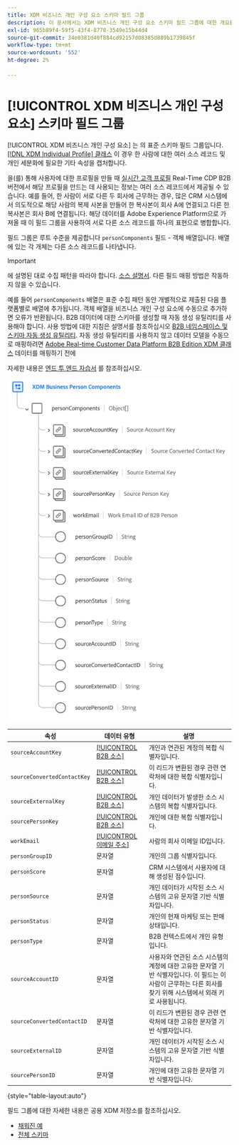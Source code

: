 ```yaml
---
title: XDM 비즈니스 개인 구성 요소 스키마 필드 그룹
description: 이 문서에서는 XDM 비즈니스 개인 구성 요소 스키마 필드 그룹에 대한 개요를 제공합니다.
exl-id: 965b89f4-59f5-43f4-8778-3549e15b44d4
source-git-commit: 34e0381d40f884cd92157d08385d889b1739845f
workflow-type: tm+mt
source-wordcount: '552'
ht-degree: 2%

---
```


# [!UICONTROL XDM 비즈니스 개인 구성 요소] 스키마 필드 그룹

[!UICONTROL XDM 비즈니스 개인 구성 요소] 는 의 표준 스키마 필드 그룹입니다. [[!DNL XDM Individual Profile] 클래스](../../classes/individual-profile.md) 이 경우 한 사람에 대한 여러 소스 레코드 및 개인 세분화에 필요한 기타 속성을 캡처합니다.

을(를) 통해 사용자에 대한 프로필을 만들 때 [실시간 고객 프로필](../../../profile/home.md) Real-Time CDP B2B 버전에서 해당 프로필을 만드는 데 사용되는 정보는 여러 소스 레코드에서 제공될 수 있습니다. 예를 들어, 한 사람이 서로 다른 두 회사에 근무하는 경우, 많은 CRM 시스템에서 의도적으로 해당 사람의 복제 사본을 만들어 한 복사본이 회사 A에 연결되고 다른 한 복사본은 회사 B에 연결됩니다. 해당 데이터를 Adobe Experience Platform으로 가져올 때 이 필드 그룹을 사용하여 서로 다른 소스 레코드를 하나의 표현으로 병합합니다.

필드 그룹은 루트 수준을 제공합니다 `personComponents` 필드 - 객체 배열입니다. 배열에 있는 각 개체는 다른 소스 레코드를 나타냅니다.

>[!IMPORTANT]
>
>에 설명된 대로 수집 패턴을 따라야 합니다. [소스 설명서](../../../rtcdp/sources/b2b.md). 다른 필드 매핑 방법은 작동하지 않을 수 있습니다.
>
>예를 들어 `personComponents` 배열은 표준 수집 패턴 동안 개별적으로 제출된 다음 플랫폼별로 배열에 추가됩니다. 객체 배열을 비즈니스 개인 구성 요소에 수동으로 추가하면 오류가 반환됩니다.
>B2B 데이터에 대한 스키마를 생성할 때 자동 생성 유틸리티를 사용해야 합니다. 사용 방법에 대한 지침은 설명서를 참조하십시오 [B2B 네임스페이스 및 스키마 자동 생성 유틸리티](../../../sources/connectors/adobe-applications/marketo/marketo-namespaces.md). 자동 생성 유틸리티를 사용하지 않고 데이터 모델을 수동으로 매핑하려면 [Adobe Real-time Customer Data Platform B2B Edition XDM 클래스](../../../rtcdp/schemas/b2b.md) 데이터를 매핑하기 전에
>
>자세한 내용은 [엔드 투 엔드 자습서](../../../rtcdp/b2b-tutorial.md) 를 참조하십시오.

![](../../images/field-groups/business-person-components.png)

| 속성 | 데이터 유형 | 설명 |
| --- | --- | --- |
| `sourceAccountKey` | [[!UICONTROL B2B 소스]](../../data-types/b2b-source.md) | 개인과 연관된 계정의 복합 식별자입니다. |
| `sourceConvertedContactKey` | [[!UICONTROL B2B 소스]](../../data-types/b2b-source.md) | 이 리드가 변환된 경우 관련 연락처에 대한 복합 식별자입니다. |
| `sourceExternalKey` | [[!UICONTROL B2B 소스]](../../data-types/b2b-source.md) | 개인 데이터가 발생한 소스 시스템의 복합 식별자입니다. |
| `sourcePersonKey` | [[!UICONTROL B2B 소스]](../../data-types/b2b-source.md) | 개인에 대한 복합 식별자입니다. |
| `workEmail` | [[!UICONTROL 이메일 주소]](../../data-types/b2b-source.md) | 사람의 회사 이메일 ID입니다. |
| `personGroupID` | 문자열 | 개인의 그룹 식별자입니다. |
| `personScore` | 문자열 | CRM 시스템에서 사용자에 대해 생성된 점수입니다. |
| `personSource` | 문자열 | 개인 데이터가 시작된 소스 시스템의 고유 문자열 기반 식별자입니다. |
| `personStatus` | 문자열 | 개인의 현재 마케팅 또는 판매 상태입니다. |
| `personType` | 문자열 | B2B 컨텍스트에서 개인 유형입니다. |
| `sourceAccountID` | 문자열 | 사용자와 연관된 소스 시스템의 계정에 대한 고유한 문자열 기반 식별자입니다. 이 필드는 이 사람이 근무하는 다른 회사를 찾기 위해 시스템에서 외래 키로 사용됩니다. |
| `sourceConvertedContactID` | 문자열 | 이 리드가 변환된 경우 관련 연락처에 대한 고유한 문자열 기반 식별자입니다. |
| `sourceExternalID` | 문자열 | 개인 데이터가 시작된 소스 시스템의 고유 문자열 기반 식별자입니다. |
| `sourcePersonID` | 문자열 | 개인에 대한 고유한 문자열 기반 식별자입니다. |

{style=&quot;table-layout:auto&quot;}

필드 그룹에 대한 자세한 내용은 공용 XDM 저장소를 참조하십시오.

* [채워진 예](https://github.com/adobe/xdm/blob/master/components/fieldgroups/profile/b2b-person-components.example.1.json)
* [전체 스키마](https://github.com/adobe/xdm/blob/master/components/fieldgroups/profile/b2b-person-components.schema.json)
